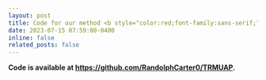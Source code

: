 ```yaml
---
layout: post
title: Code for our method <b style="color:red;font-family:sans-serif;">TRM-UAP: Enhancing the Transferability of Data-Free Universal Adversarial Perturbation via Truncated Ratio Maximization (ICCV2023)</b> is released!
date: 2023-07-15 07:59:00-0400
inline: false
related_posts: false
---
```


<b> Code is available at https://github.com/RandolphCarter0/TRMUAP. </b>
